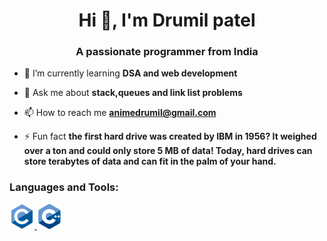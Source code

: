 <h1 align="center">Hi 👋, I'm Drumil patel</h1>
<h3 align="center">A passionate programmer from India</h3>

- 🌱 I’m currently learning **DSA and web development**

- 💬 Ask me about **stack,queues and link list problems**

- 📫 How to reach me **animedrumil@gmail.com**

- ⚡ Fun fact **the first hard drive was created by IBM in 1956? It weighed over a ton and could only store 5 MB of data! Today, hard drives can store terabytes of data and can fit in the palm of your hand.**


</p>

<h3 align="left">Languages and Tools:</h3>
<p align="left"> <a href="https://www.cprogramming.com/" target="_blank" rel="noreferrer"> <img src="https://raw.githubusercontent.com/devicons/devicon/master/icons/c/c-original.svg" alt="c" width="40" height="40"/> </a> <a href="https://www.w3schools.com/cpp/" target="_blank" rel="noreferrer"> <img src="https://raw.githubusercontent.com/devicons/devicon/master/icons/cplusplus/cplusplus-original.svg" alt="cplusplus" width="40" height="40"/> </a> </p>
